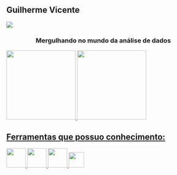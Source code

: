 ## Guilherme Vicente
<img src="https://cdn.jsdelivr.net/gh/devicons/devicon/icons/linkedin/linkedin-original-wordmark.svg" />
          
<h3 align="center"> Mergulhando no mundo da análise de dados</h3>


<div>
<a href="https://github.com/guilhermevicente11">
<img height="180em" src="https://github-readme-stats.vercel.app/api/top-langs/?username=guilhermevicente11&layout=compact&langs_count=7&theme=dracula"/>
<img height="180em" src="https://github-readme-stats.vercel.app/api?username=guilhermevicente11&show_icons=true&theme=dracula&include_all_commits=true&count_private=true"/>
</div>

## Ferramentas que possuo conhecimento:

<img src="https://cdn.jsdelivr.net/gh/devicons/devicon/icons/pandas/pandas-original.svg" width="50" height="50" /> <img src="https://cdn.jsdelivr.net/gh/devicons/devicon/icons/python/python-original.svg" width="50" height="50" /> <img src="https://cdn.jsdelivr.net/gh/devicons/devicon/icons/mysql/mysql-original.svg" width="50" height="50" /> <img src="https://seaborn.pydata.org/_images/logo-wide-lightbg.svg" width="40" height="40" />

